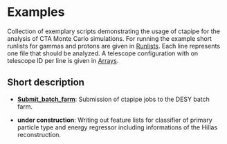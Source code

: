 # Examples

Collection of exemplary scripts demonstrating the usage of ctapipe for the analysis of CTA Monte Carlo simulations. For running the example short runlists for gammas and protons are given in [Runlists](Runlists/). Each line represents one file that should be analyzed. A telescope configuration with on telescope ID per line is given in [Arrays](Arrays/).

## Short description

* [**Submit_batch_farm**](Submit_batch_farm): Submission of ctapipe jobs to the DESY batch farm. 

* **under construction**: Writing out feature lists for classifier of primary particle type and energy regressor including informations of the Hillas reconstruction.